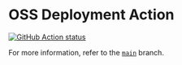 # OSS Deployment Action

[![GitHub Action status](https://github.com/YangHanlin/oss-deployment-action/workflows/Deploy%20to%20OSS/badge.svg)](https://github.com/YangHanlin/oss-deployment-action/actions?query=workflow%3A%22Deploy+to+OSS%22)

For more information, refer to the [`main`](https://github.com/YangHanlin/oss-deployment-action/tree/main) branch.